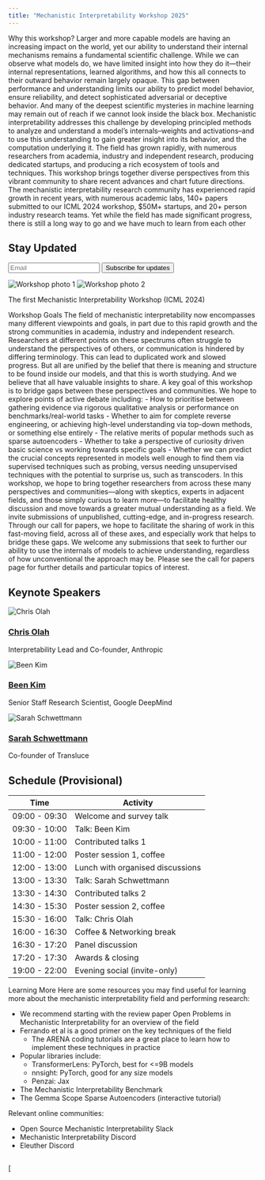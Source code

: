 ```yaml
---
title: "Mechanistic Interpretability Workshop 2025"
---
```


﻿Why this workshop?
Larger and more capable models are having an increasing impact on the world, yet our ability to understand their internal mechanisms remains a fundamental scientific challenge. While we can observe what models do, we have limited insight into how they do it—their internal representations, learned algorithms, and how this all connects to their outward behavior remain largely opaque. This gap between performance and understanding limits our ability to predict model behavior, ensure reliability, and detect sophisticated adversarial or deceptive behavior. And many of the deepest scientific mysteries in machine learning may remain out of reach if we cannot look inside the black box.
Mechanistic interpretability addresses this challenge by developing principled methods to analyze and understand a model’s internals–weights and activations–and to use this understanding to gain greater insight into its behavior, and the computation underlying it. The field has grown rapidly, with numerous researchers from academia, industry and independent research, producing dedicated startups, and producing a rich ecosystem of tools and techniques. This workshop brings together diverse perspectives from this vibrant community to share recent advances and chart future directions.
The mechanistic interpretability research community has experienced rapid growth in recent years, with numerous academic labs, 140+ papers submitted to our ICML 2024 workshop, $50M+ startups, and 20+ person industry research teams. Yet while the field has made significant progress, there is still a long way to go and we have much to learn from each other

## 

<div class="embedded-signup">
  <h2>Stay Updated</h2>
  <div class="mailing-list-form">
    <form action="https://buttondown.com/api/emails/embed-subscribe/mechinterpworkshop"
          method="post" target="popupwindow"
          onsubmit="window.open('https://buttondown.com/mechinterpworkshop', 'popupwindow')"
          class="embeddable-buttondown-form">
      <input type="email" name="email" placeholder="Email" required />
      <input type="submit" value="Subscribe for updates" />
    </form>
  </div>
</div>


<div class="image-pair">
<img src="/img/conference-pic.jpg " alt="Workshop photo 1">
<img src="/img/rooftop-pic.jpg " alt="Workshop photo 2">
</div>
<p class="image-caption">The first Mechanistic  Interpretability Workshop (ICML 2024)</p>
Workshop Goals
The field of mechanistic interpretability now encompasses many different viewpoints and goals, in part due to this rapid growth and the strong communities in academia, industry and independent research. Researchers at different points on these spectrums often struggle to understand the perspectives of others, or communication is hindered by differing terminology. This can lead to duplicated work and slowed progress.
But all are unified by the belief that there is meaning and structure to be found inside our models, and that this is worth studying. And we believe that all have valuable insights to share. A key goal of this workshop is to bridge gaps between these perspectives and communities.
We hope to explore points of active debate including:
- How to prioritise between gathering evidence via rigorous qualitative analysis or performance on benchmarks/real-world tasks
- Whether to aim for complete reverse engineering, or achieving high-level understanding via top-down methods, or something else entirely
- The relative merits of popular methods such as sparse autoencoders
- Whether to take a perspective of curiosity driven basic science vs working towards specific goals
- Whether we can predict the crucial concepts represented in models well enough to find them via supervised techniques such as probing, versus needing unsupervised techniques with the potential to surprise us, such as transcoders.
In this workshop, we hope to bring together researchers from across these many perspectives and communities—along with skeptics, experts in adjacent fields, and those simply curious to learn more—to facilitate healthy discussion and move towards a greater mutual understanding as a field.
We invite submissions of unpublished, cutting-edge, and in-progress research. Through our call for papers, we hope to facilitate the sharing of work in this fast-moving field, across all of these axes, and especially work that helps to bridge these gaps. We welcome any submissions that seek to further our ability to use the internals of models to achieve understanding, regardless of how unconventional the approach may be.
Please see the call for papers page for further details and particular topics of interest.

## 

<section class="embedded-speakers">
<h2>Keynote Speakers</h2>
<div class="speakers">
  <div class="speaker">
    <img src="/img/chrisolah.jpeg" alt="Chris Olah" />
    <div>
      <h3><a href="https://colah.github.io/about.html">Chris Olah</a></h3>
      <p>Interpretability Lead and Co-founder, Anthropic</p>
    </div>
  </div>
  <div class="speaker">
    <img src="/img/beenkim.jpeg" alt="Been Kim" />
    <div>
      <h3><a href="https://beenkim.github.io/">Been Kim</a></h3>
      <p>Senior Staff Research Scientist, Google DeepMind</p>
    </div>
  </div>
  <div class="speaker">
    <img src="/img/sarahschwettmann.jpeg" alt="Sarah Schwettmann" />
    <div>
      <h3><a href="https://cogconfluence.com/">Sarah Schwettmann</a></h3>
      <p>Co-founder of Transluce</p>
    </div>
  </div>
</div>
</section>


## 

<section class="embedded-schedule">
<h2>Schedule (Provisional)</h2>
<table>
<thead>
<tr>
<th>Time</th>
<th>Activity</th>
</tr>
</thead>
<tbody>
<tr><td>09:00 - 09:30</td><td>Welcome and survey talk</td></tr>
<tr><td>09:30 - 10:00</td><td>Talk: Been Kim</td></tr>
<tr><td>10:00 - 11:00</td><td>Contributed talks 1</td></tr>
<tr><td>11:00 - 12:00</td><td>Poster session 1, coffee</td></tr>
<tr><td>12:00 - 13:00</td><td>Lunch with organised discussions</td></tr>
<tr><td>13:00 - 13:30</td><td>Talk: Sarah Schwettmann</td></tr>
<tr><td>13:30 - 14:30</td><td>Contributed talks 2</td></tr>
<tr><td>14:30 - 15:30</td><td>Poster session 2, coffee</td></tr>
<tr><td>15:30 - 16:00</td><td>Talk: Chris Olah</td></tr>
<tr><td>16:00 - 16:30</td><td>Coffee & Networking break</td></tr>
<tr><td>16:30 - 17:20</td><td>Panel discussion</td></tr>
<tr><td>17:20 - 17:30</td><td>Awards & closing</td></tr>
<tr><td>19:00 - 22:00</td><td>Evening social (invite-only)</td></tr>
</tbody>
</table>
</section>


Learning More
Here are some resources you may find useful for learning more about the mechanistic interpretability field and performing research:
- We recommend starting with the review paper Open Problems in Mechanistic Interpretability for an overview of the field
- Ferrando et al is a good primer on the key techniques of the field
  - The ARENA coding tutorials are a great place to learn how to implement these techniques in practice
- Popular libraries include:
  - TransformerLens: PyTorch, best for <=9B models
  - nnsight: PyTorch, good for any size models
  - Penzai: Jax
- The Mechanistic Interpretability Benchmark
- The Gemma Scope Sparse Autoencoders (interactive tutorial)

Relevant online communities:
- Open Source Mechanistic Interpretability Slack
- Mechanistic Interpretability Discord
- Eleuther Discord

## 

[
